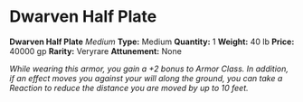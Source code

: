 # Dwarven Half Plate

**Dwarven Half Plate**
_Medium_
**Type:** Medium
**Quantity:** 1
**Weight:** 40 lb
**Price:** 40000 gp
**Rarity:** Veryrare
**Attunement:** None

*While wearing this armor, you gain a +2 bonus to Armor Class. In addition, if an effect moves you against your will along the ground, you can take a Reaction to reduce the distance you are moved by up to 10 feet.*